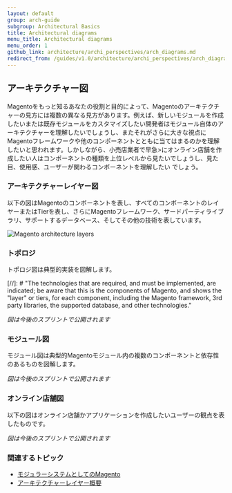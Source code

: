 ```yaml
---
layout: default
group: arch-guide
subgroup: Architectural Basics
title: Architectural diagrams
menu_title: Architectural diagrams
menu_order: 1
github_link: architecture/archi_perspectives/arch_diagrams.md
redirect_from: /guides/v1.0/architecture/archi_perspectives/arch_diagrams.html
---
```


<h2 id="m2arch-whatis-overview">アーキテクチャー図</h2>
Magentoをもっと知るあなたの役割と目的によって、Magentoのアーキテクチャーの見方には複数の異なる見方があります。例えば、新しいモジュールを作成したいまたは既存モジュールをカスタマイズしたい開発者はモジュール自体のアーキテクチャーを理解したいでしょうし、またそれがさらに大きな視点にMagentoフレームワークや他のコンポーネントとともに当てはまるのかを理解したいと思われます。しかしながら、小売店業者で早急>にオンライン店舗を作成したい人はコンポーネントの種類を上位レベルから見たいでしょうし、見た目、使用感、ユーザーが関わるコンポーネントを理解したい
でしょう。

<h3 id="archi-layers">アーキテクチャーレイヤー図</h3>

以下の図はMagentoのコンポーネントを表し、すべてのコンポーネントのレイヤーまたはTierを表し、さらにMagentoフレームワーク、サードパーティライブラリ、サポートするデータベース、そしてその他の技術を表しています。

<p><img src="{{ site.baseurl }}common/images/archi_diagrams_layers_alt4.jpg" alt="Magento architecture layers"></p>

<h3 id="archi-topo">トポロジ</h3>

トポロジ図は典型的実装を図解します。

[//]: # "The technologies that are required, and must be implemented, are indicated; be aware that this is the components of Magento, and shows the "layer" or tiers, for each component, including the Magento framework, 3rd party libraries, the supported database, and other technologies."

*図は今後のスプリントで公開されます*

<h3 id="archi-module">モジュール図</h3>

モジュール図は典型的Magentoモジュール内の複数のコンポーネントと依存性のあるものを図解します。 

*図は今後のスプリントで公開されます*

<h3 id="archi-builder">オンライン店舗図</h3>

以下の図はオンライン店舗かアプリケーションを作成したいユーザーの観点を表したものです。

*図は今後のスプリントで公開されます*


<h3 id="m2arch-related">関連するトピック</h3>

* <a href="{{ site.gdeurl }}architecture/arch_asmodsys.html">モジュラーシステムとしてのMagento</a>
* <a href="{{ site.gdeurl }}architecture/archi_perspectives/ALayers_intro.html">アーキテクチャーレイヤー概要</a>

